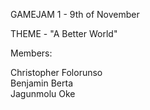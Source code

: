 GAMEJAM 1 - 9th of November

THEME - "A Better World"

Members:

Christopher Folorunso
<br>
Benjamin Berta
<br>
Jagunmolu Oke
